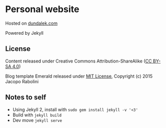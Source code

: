 # Personal website

Hosted on [dundalek.com](http://dundalek.com)

Powered by Jekyll

## License

Content released under Creative Commons Attribution-ShareAlike ([CC BY-SA 4.0](http://creativecommons.org/licenses/by-sa/4.0/))

Blog template Emerald released under [MIT License](http://opensource.org/licenses/MIT), Copyright (c) 2015 Jacopo Rabolini

## Notes to self

- Using Jekyll 2, install with `sudo gem install jekyll -v '<3'`
- Build with `jekyll build`
- Dev move `jekyll serve`
